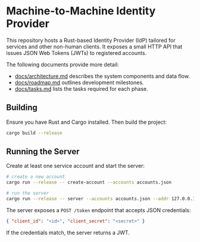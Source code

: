 # Machine-to-Machine Identity Provider

This repository hosts a Rust-based Identity Provider (IdP) tailored for services and other non-human clients. It exposes a small HTTP API that issues JSON Web Tokens (JWTs) to registered accounts.

The following documents provide more detail:

- [docs/architecture.md](docs/architecture.md) describes the system components and data flow.
- [docs/roadmap.md](docs/roadmap.md) outlines development milestones.
- [docs/tasks.md](docs/tasks.md) lists the tasks required for each phase.

## Building

Ensure you have Rust and Cargo installed. Then build the project:

```bash
cargo build --release
```

## Running the Server

Create at least one service account and start the server:

```bash
# create a new account
cargo run --release -- create-account --accounts accounts.json

# run the server
cargo run --release -- server --accounts accounts.json --addr 127.0.0.1:3000
```

The server exposes a `POST /token` endpoint that accepts JSON credentials:

```json
{ "client_id": "<id>", "client_secret": "<secret>" }
```

If the credentials match, the server returns a JWT.
